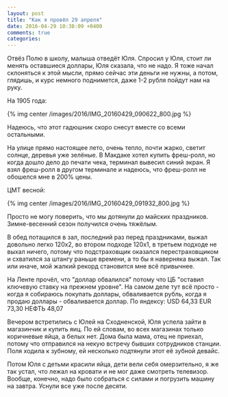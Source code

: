 ```yaml
---
layout: post
title: "Как я провёл 29 апреля"
date: 2016-04-29 10:38:09 +0400
comments: true
categories: 
---
```

Отвёз Полю в школу, малыша отведёт Юля. Спросил у Юля, стоит ли менять оставшиеся доллары, Юля сказала, что не надо. Я тоже начал склоняться к этой мысли, прямо сейчас эти деньги не нужны, а потом, глядишь, и курс немного поднимется, даже 1-2 рубля пойдут нам на руку.

На 1905 года:

{% img center /images/2016/IMG_20160429_090622_800.jpg %}

Надеюсь, что этот гадюшник скоро снесут вместе со всеми остальными.

На улице прямо настоящее лето, очень тепло, почти жарко, светит солнце, деревья уже зелёные. В Макдаке хотел купить фреш-ролл, но когда дошло дело до печати чека, терминал вывесил синий экран. Я взял фреш-ролл в другом терминале и надеюсь, что фреш-ролл не обошелся мне в 200% цены.

ЦМТ весной:

{% img center /images/2016/IMG_20160429_091932_800.jpg %}

Просто не могу поверить, что мы дотянули до майских праздников. Зимне-весенний сезон получился очень тяжёлым. 

В обед потащился в зал, последний раз перед праздниками, выжал довольно легко 120х2, во втором подходе 120х1, в третьем подходе не выхал ничего, потому что подстраховщик оказался перестраховщиком и схватился за штангу раньше времени, а то бы я наверняка выжал. Так или иначе, мой жалкий рекорд становится мне всё привычнее.

На Ленте прочёл, что "доллар обвалился" потому что ЦБ "оставил ключевую ставку на прежнем уровне". На самом деле тут всё просто - когда я собираюсь покупать доллары, обваливается рубль, когда я продаю доллары - обваливается доллар. По яндексу: USD 64,33 EUR 73,30 НЕФТЬ 48,07

Вечером встретились с Юлей на Сходненской, Юля успела зайти в магазинчик и купить яиц. По ей словам, во всех магазинах только коричневые яйца, а белых нет. Дома была мама, отец не приехал, потому что отправился на некую встречу бывших сотрудников станции. Поля ходила к зубному, ей несколько подтянули этот её зубной девайс.

Потом Юля с детьми красили яйца, дети вели себя омерзительно, я же так устал, что лежал на кровати и не мог даже смотреть телевизор. Вообще, конечно, надо было собраться с силами и погрузить машину на завтра. Уснули все уже после десяти.